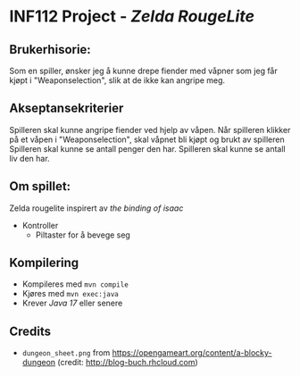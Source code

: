 # INF112 Project - *Zelda RougeLite*

## Brukerhisorie: 

Som en spiller, ønsker jeg å kunne drepe fiender med våpner som jeg får kjøpt i "Weaponselection", slik at de ikke kan angripe meg.

## Akseptansekriterier

Spilleren skal kunne angripe fiender ved hjelp av våpen.
Når spilleren klikker på et våpen i "Weaponselection", skal våpnet bli kjøpt og brukt av spilleren 
Spilleren skal kunne se antall penger den har.
Spilleren skal kunne se antall liv den har.

## Om spillet:
Zelda rougelite inspirert av *the binding of isaac*
* Kontroller
    * Piltaster for å bevege seg

## Kompilering
* Kompileres med `mvn compile`
* Kjøres med `mvn exec:java`
* Krever *Java 17* eller senere


## Credits
* `dungeon_sheet.png` from https://opengameart.org/content/a-blocky-dungeon (credit: http://blog-buch.rhcloud.com)

